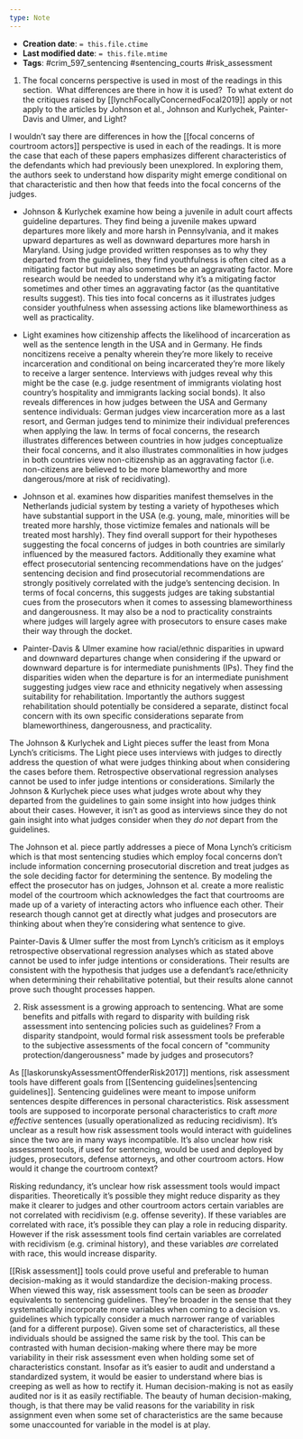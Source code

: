 ```yaml
---
type: Note
---
```


* **Creation date**: `= this.file.ctime`
* **Last modified date**: `= this.file.mtime`
* **Tags**: #crim_597_sentencing #sentencing_courts #risk_assessment

1) The focal concerns perspective is used in most of the readings in this section.  What differences are there in how it is used?  To what extent do the critiques raised by [[lynchFocallyConcernedFocal2019]] apply or not apply to the articles by Johnson et al., Johnson and Kurlychek, Painter-Davis and Ulmer, and Light?

I wouldn’t say there are differences in how the [[focal concerns of courtroom actors]] perspective is used in each of the readings. It is more the case that each of these papers emphasizes different characteristics of the defendants which had previously been unexplored. In exploring them, the authors seek to understand how disparity might emerge conditional on that characteristic and then how that feeds into the focal concerns of the judges.

- Johnson & Kurlychek examine how being a juvenile in adult court affects guideline departures. They find being a juvenile makes upward departures more likely and more harsh in Pennsylvania, and it makes upward departures as well as downward departures more harsh in Maryland. Using judge provided written responses as to why they departed from the guidelines, they find youthfulness is often cited as a mitigating factor but may also sometimes be an aggravating factor. More research would be needed to understand why it’s a mitigating factor sometimes and other times an aggravating factor (as the quantitative results suggest). This ties into focal concerns as it illustrates judges consider youthfulness when assessing actions like blameworthiness as well as practicality.
    
- Light examines how citizenship affects the likelihood of incarceration as well as the sentence length in the USA and in Germany. He finds noncitizens receive a penalty wherein they’re more likely to receive incarceration and conditional on being incarcerated they’re more likely to receive a larger sentence. Interviews with judges reveal why this might be the case (e.g. judge resentment of immigrants violating host country’s hospitality and immigrants lacking social bonds). It also reveals differences in how judges between the USA and Germany sentence individuals: German judges view incarceration more as a last resort, and German judges tend to minimize their individual preferences when applying the law. In terms of focal concerns, the research illustrates differences between countries in how judges conceptualize their focal concerns, and it also illustrates commonalities in how judges in both countries view non-citizenship as an aggravating factor (i.e. non-citizens are believed to be more blameworthy and more dangerous/more at risk of recidivating).
    
- Johnson et al. examines how disparities manifest themselves in the Netherlands judicial system by testing a variety of hypotheses which have substantial support in the USA (e.g. young, male, minorities will be treated more harshly, those victimize females and nationals will be treated most harshly). They find overall support for their hypotheses suggesting the focal concerns of judges in both countries are similarly influenced by the measured factors. Additionally they examine what effect prosecutorial sentencing recommendations have on the judges’ sentencing decision and find prosecutorial recommendations are strongly positively correlated with the judge’s sentencing decision. In terms of focal concerns, this suggests judges are taking substantial cues from the prosecutors when it comes to assessing blameworthiness and dangerousness. It may also be a nod to practicality constraints where judges will largely agree with prosecutors to ensure cases make their way through the docket.
    
- Painter-Davis & Ulmer examine how racial/ethnic disparities in upward and downward departures change when considering if the upward or downward departure is for intermediate punishments (IPs). They find the disparities widen when the departure is for an intermediate punishment suggesting judges view race and ethnicity negatively when assessing suitability for rehabilitation. Importantly the authors suggest rehabilitation should potentially be considered a separate, distinct focal concern with its own specific considerations separate from blameworthiness, dangerousness, and practicality.

The Johnson & Kurlychek and Light pieces suffer the least from Mona Lynch’s criticisms. The Light piece uses interviews with judges to directly address the question of what were judges thinking about when considering the cases before them. Retrospective observational regression analyses cannot be used to infer judge intentions or considerations. Similarly the Johnson & Kurlychek piece uses what judges wrote about why they departed from the guidelines to gain some insight into how judges think about their cases. However, it isn’t as good as interviews since they do not gain insight into what judges consider when they _do not_ depart from the guidelines.

The Johnson et al. piece partly addresses a piece of Mona Lynch’s criticism which is that most sentencing studies which employ focal concerns don’t include information concerning prosecutorial discretion and treat judges as the sole deciding factor for determining the sentence. By modeling the effect the prosecutor has on judges, Johnson et al. create a more realistic model of the courtroom which acknowledges the fact that courtrooms are made up of a variety of interacting actors who influence each other. Their research though cannot get at directly what judges and prosecutors are thinking about when they’re considering what sentence to give.

Painter-Davis & Ulmer suffer the most from Lynch’s criticism as it employs retrospective observational regression analyses which as stated above cannot be used to infer judge intentions or considerations. Their results are consistent with the hypothesis that judges use a defendant’s race/ethnicity when determining their rehabilitative potential, but their results alone cannot prove such thought processes happen.

2) Risk assessment is a growing approach to sentencing. What are some benefits and pitfalls with regard to disparity with building risk assessment into sentencing policies such as guidelines? From a disparity standpoint, would formal risk assessment tools be preferable to the subjective assessments of the focal concern of "community protection/dangerousness" made by judges and prosecutors?

As [[laskorunskyAssessmentOffenderRisk2017]] mentions, risk assessment tools have different goals from [[Sentencing guidelines|sentencing guidelines]]. Sentencing guidelines were meant to impose uniform sentences despite differences in personal characteristics. Risk assessment tools are supposed to incorporate personal characteristics to craft _more effective_ sentences (usually operationalized as reducing recidivism). It’s unclear as a result how risk assessment tools would interact with guidelines since the two are in many ways incompatible. It’s also unclear how risk assessment tools, if used for sentencing, would be used and deployed by judges, prosecutors, defense attorneys, and other courtroom actors. How would it change the courtroom context?

Risking redundancy, it’s unclear how risk assessment tools would impact disparities. Theoretically it’s possible they might reduce disparity as they make it clearer to judges and other courtroom actors certain variables are not correlated with recidivism (e.g. offense severity). If these variables are correlated with race, it’s possible they can play a role in reducing disparity. However if the risk assessment tools find certain variables are correlated with recidivism (e.g. criminal history), and these variables _are_ correlated with race, this would increase disparity.

[[Risk assessment]] tools could prove useful and preferable to human decision-making as it would standardize the decision-making process. When viewed this way, risk assessment tools can be seen as _broader_ equivalents to sentencing guidelines. They’re broader in the sense that they systematically incorporate more variables when coming to a decision vs. guidelines which typically consider a much narrower range of variables (and for a different purpose). Given some set of characteristics, all these individuals should be assigned the same risk by the tool. This can be contrasted with human decision-making where there may be more variability in their risk assessment even when holding some set of characteristics constant. Insofar as it’s easier to audit and understand a standardized system, it would be easier to understand where bias is creeping as well as how to rectify it. Human decision-making is not as easily audited nor is it as easily rectifiable. The beauty of human decision-making, though, is that there may be valid reasons for the variability in risk assignment even when some set of characteristics are the same because some unaccounted for variable in the model is at play.